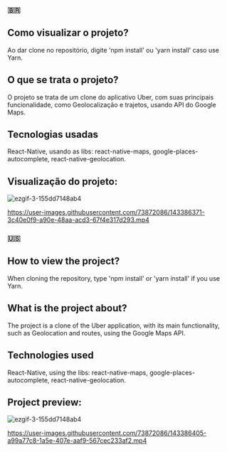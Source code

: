 ### 🇧🇷

## Como visualizar o projeto?
Ao dar clone no repositório, digite 'npm install' ou 'yarn install' caso use Yarn.

## O que se trata o projeto?
O projeto se trata de um clone do aplicativo Uber, com suas principais funcionalidade, como Geolocalização e trajetos, usando API do Google Maps.

## Tecnologias usadas
React-Native, usando as libs: react-native-maps, google-places-autocomplete, react-native-geolocation.

## Visualização do projeto:

![ezgif-3-155dd7148ab4](https://user-images.githubusercontent.com/73872086/143386310-93066f68-92aa-4e62-aa9d-a126b779563c.gif)

https://user-images.githubusercontent.com/73872086/143386371-3c40e0f9-a90e-48aa-acd3-67f4e317d293.mp4



### 🇺🇸

## How to view the project?
When cloning the repository, type 'npm install' or 'yarn install' if you use Yarn.

## What is the project about?
The project is a clone of the Uber application, with its main functionality, such as Geolocation and routes, using the Google Maps API.

## Technologies used
React-Native, using the libs: react-native-maps, google-places-autocomplete, react-native-geolocation.

## Project preview:

![ezgif-3-155dd7148ab4](https://user-images.githubusercontent.com/73872086/143386327-7d1100c1-77f9-4d8a-8513-532b16d5c827.gif)

https://user-images.githubusercontent.com/73872086/143386405-a99a77c8-1a5e-407e-aaf9-567cec233af2.mp4



